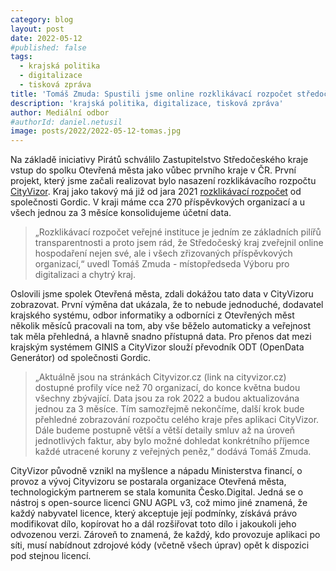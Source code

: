 ```yaml
---
category: blog
layout: post
date: 2022-05-12
#published: false
tags: 
  - krajská politika
  - digitalizace
  - tisková zpráva
title: 'Tomáš Zmuda: Spustili jsme online rozklikávací rozpočet středočeských příspěvkových organizací!'
description: 'krajská politika, digitalizace, tisková zpráva'
author: Mediální odbor
#authorId: daniel.netusil
image: posts/2022/2022-05-12-tomas.jpg
---
```



Na základě iniciativy Pirátů schválilo Zastupitelstvo Středočeského kraje vstup do spolku Otevřená města jako vůbec prvního kraje v ČR. První projekt, který jsme začali realizovat bylo nasazení rozklikávacího rozpočtu [CityVizor](https://cityvizor.cz/landing). Kraj jako takový má již od jara 2021 [rozklikávací rozpočet](https://rozpocet.kr-stredocesky.cz) od společnosti Gordic. V kraji máme cca 270 příspěvkových organizací a u všech jednou za 3 měsíce konsolidujeme účetní data.

> „Rozklikávací rozpočet veřejné instituce je jedním ze základních pilířů transparentnosti a proto jsem rád, že Středočeský kraj zveřejnil online hospodaření nejen své, ale i všech zřizovaných příspěvkových organizací,“ uvedl Tomáš Zmuda - místopředseda Výboru pro digitalizaci a chytrý kraj.

Oslovili jsme spolek Otevřená města, zdali dokážou tato data v CityVizoru zobrazovat. První výměna dat ukázala, že to nebude jednoduché, dodavatel krajského systému, odbor informatiky a odborníci z Otevřených měst několik měsíců pracovali na tom, aby vše běželo automaticky a veřejnost tak měla přehledná, a hlavně snadno přístupná data. Pro přenos dat mezi krajským systémem GINIS a CityVizor slouží převodník ODT (OpenData Generátor) od společnosti Gordic.

> „Aktuálně jsou na stránkách Cityvizor.cz (link na cityvizor.cz) dostupné profily více než 70 organizací, do konce května budou všechny zbývající. Data jsou za rok 2022 a budou aktualizována jednou za 3 měsíce. Tím samozřejmě nekončíme, další krok bude přehledné zobrazování rozpočtu celého kraje přes aplikaci CityVizor. Dále budeme postupně větší a větší detaily smluv až na úroveň jednotlivých faktur, aby bylo možné dohledat konkrétního příjemce každé utracené koruny z veřejných peněz,“ dodává Tomáš Zmuda.

CityVizor původně vznikl na myšlence a nápadu Ministerstva financí, o provoz a vývoj Cityvizoru se postarala organizace Otevřená města, technologickým partnerem se stala komunita Česko.Digital. Jedná se o nástroj s open-source licenci GNU AGPL v3, což mimo jiné znamená, že každý nabyvatel licence, který akceptuje její podmínky, získává právo modifikovat dílo, kopírovat ho a dál rozšiřovat toto dílo i jakoukoli jeho odvozenou verzi. Zároveň to znamená, že každý, kdo provozuje aplikaci po síti, musí nabídnout zdrojové kódy (včetně všech úprav) opět k dispozici pod stejnou licencí.
